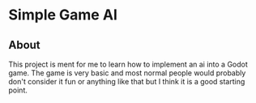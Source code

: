 # Simple Game AI

## About

This project is ment for me to learn how to implement an ai into a Godot game. The game is very basic and most normal people would probably don't consider it fun or anything like that but I think it is a good starting point.
